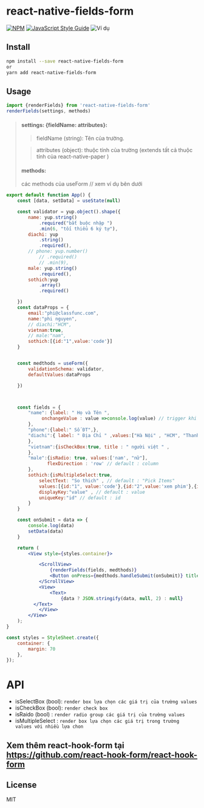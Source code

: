 # react-native-fields-form

>

[![NPM](https://img.shields.io/npm/v/react-native-fields-form.svg)](https://www.npmjs.com/package/react-native-fields-form) [![JavaScript Style Guide](https://img.shields.io/badge/code_style-standard-brightgreen.svg)](https://standardjs.com)
![Ví dụ](https://firebasestorage.googleapis.com/v0/b/saga-dd0c2.appspot.com/o/images%2FA%CC%89nh%20chu%CC%A3p%20Ma%CC%80n%20hi%CC%80nh%202019-12-07%20lu%CC%81c%208.40.19%20CH.png?alt=media&token=249d8fca-565a-43c0-b862-2bb6bd2fc19b "Ví dụ")

## Install

```bash
npm install --save react-native-fields-form
or
yarn add react-native-fields-form
```

## Usage
```js
import {renderFields} from 'react-native-fields-form'
renderFields(settings, methods)
```

> #### settings: {fieldName: attributes}:
>> fieldName (string): Tên của trường.
>
>> attributes (object): thuộc tính của trường (extends tất cả thuộc tính của react-native-paper ) 
>
> #### methods:
> các methods của useForm // xem ví dụ bên dưới

```jsx
export default function App() {
    const [data, setData] = useState(null)

    const validator = yup.object().shape({
        name: yup.string()
            .required("bắt buộc nhập ")
            .min(6, "tối thiểu 6 ký tự"),
        diachi: yup
            .string()
            .required(),
        // phone: yup.number()
            // .required()
            // .min(9),
        male: yup.string()
            .required(),
        sothich:yup
            .array()
            .required()

    })
    const dataProps = {
        email:"phi@classfunc.com",
        name:"phi nguyen",
        // diachi:"HCM",
        vietnam:true,
        // male:"nam",
        sothich:[{id:"1",value:'code'}]
    }


    const medthods = useForm({
        validationSchema: validator,
        defaultValues:dataProps

    })



    const fields = {
        "name": {label: " Họ và Tên ",
             onchangeValue : value =>console.log(value) // trigger khi thay đổi value
        },
        "phone":{label:" Số ĐT",},
        "diachi":{ label: " Địa Chỉ " ,values:["Hà Nội" , "HCM", "Thanh Hoa","1","1","1","1","1","1","1","1","1","1","1","1","1","1","1","1","1","1","1","1","1",] , isSelectBox:true ,
        },
        "vietnam":{isCheckBox:true, title : " người việt " ,
        },
        "male":{isRadio: true, values:['nam', "nữ"],
               flexDirection : 'row' // default : column
        },
        sothich:{isMultipleSelect:true,
            selectText: "So thich" , // default : "Pick Items"
            values:[{id:"1", value:'code'},{id:"2",value:'xem phim'},{id:"3",value:'doc sach'}],
            displayKey:"value" , // default : value
            uniqueKey:"id" // default : id
        }
    }

    const onSubmit = data => {
        console.log(data)
        setData(data)
    }

    return (
        <View style={styles.container}>

            <ScrollView>
                {renderFields(fields, medthods)}
                <Button onPress={medthods.handleSubmit(onSubmit)} title={'submit'}/>
            </ScrollView>
            <View>
                <Text>
                    {data ? JSON.stringify(data, null, 2) : null}
          </Text>
            </View>
        </View>
    );
}

const styles = StyleSheet.create({
    container: {
        margin: 70
    },
});

```
# API

+ isSelectBox (bool): `render box lựa chọn các giá trị của trường values`
+ isCheckBox (bool): `render check box`
+ isRaido (bool) : `render radio group các giá trị của trường values`
+ isMultipleSelect : `render box lựa chọn các giá trị trong trường values với nhiều lựa chon`

## Xem thêm react-hook-form tại https://github.com/react-hook-form/react-hook-form
## License

MIT
